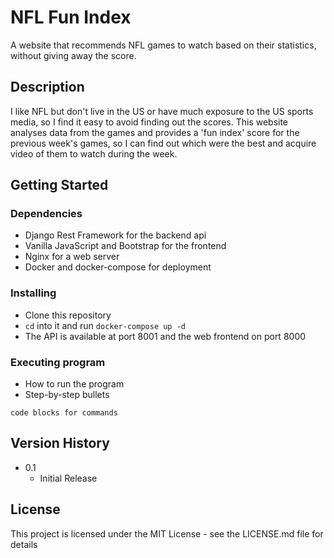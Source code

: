 # NFL Fun Index

A website that recommends NFL games to watch based on their statistics, without giving away the score.

## Description

I like NFL but don't live in the US or have much exposure to the US sports media, so I find it easy to avoid finding out the scores. This website analyses data from the games and provides a 'fun index' score for the previous week's games, so I can find out which were the best and acquire video of them to watch during the week.

## Getting Started

### Dependencies

* Django Rest Framework for the backend api
* Vanilla JavaScript and Bootstrap for the frontend
* Nginx for a web server
* Docker and docker-compose for deployment

### Installing

* Clone this repository
* `cd` into it and run `docker-compose up -d`
* The API is available at port 8001 and the web frontend on port 8000

### Executing program

* How to run the program
* Step-by-step bullets
```
code blocks for commands
```

<!-- ## Help -->

<!-- 
## Authors

Aaron Elgrove
[@DomPizzie](https://twitter.com/dompizzie) -->

## Version History

* 0.1
    * Initial Release

## License

This project is licensed under the MIT License - see the LICENSE.md file for details


